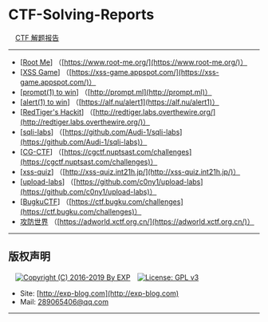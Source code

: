 # CTF-Solving-Reports
　[CTF 解题报告](https://lyy289065406.github.io/CTF-Solving-Reports/)

------

- [[Root Me](https://github.com/lyy289065406/CTF-Solving-Reports/tree/master/rootme)] （[https://www.root-me.org/](https://www.root-me.org/)）
- [[XSS Game](https://github.com/lyy289065406/CTF-Solving-Reports/tree/master/xss-game)] （[https://xss-game.appspot.com/](https://xss-game.appspot.com/)）
- [[prompt(1) to win](https://github.com/lyy289065406/CTF-Solving-Reports/tree/master/prompt)] （[http://prompt.ml](http://prompt.ml)）
- [[alert(1) to win](https://github.com/lyy289065406/CTF-Solving-Reports/tree/master/alert)] （[https://alf.nu/alert1](https://alf.nu/alert1)）
- [[RedTiger's Hackit](https://github.com/lyy289065406/CTF-Solving-Reports/tree/master/redtigers-hackit)] （[http://redtiger.labs.overthewire.org/](http://redtiger.labs.overthewire.org/)）
- [[sqli-labs](https://github.com/lyy289065406/CTF-Solving-Reports/tree/master/sqli-labs)] （[https://github.com/Audi-1/sqli-labs](https://github.com/Audi-1/sqli-labs)）
- [[CG-CTF](https://github.com/lyy289065406/CTF-Solving-Reports/tree/master/cg-ctf)] （[https://cgctf.nuptsast.com/challenges](https://cgctf.nuptsast.com/challenges)）
- [[xss-quiz](https://github.com/lyy289065406/CTF-Solving-Reports/tree/master/xss-quiz)] （[http://xss-quiz.int21h.jp/](http://xss-quiz.int21h.jp/)）
- [[upload-labs](https://github.com/lyy289065406/CTF-Solving-Reports/tree/master/upload-labs)] （[https://github.com/c0ny1/upload-labs](https://github.com/c0ny1/upload-labs)）
- [[BugkuCTF](https://github.com/lyy289065406/CTF-Solving-Reports/tree/master/bugku-ctf)] （[https://ctf.bugku.com/challenges](https://ctf.bugku.com/challenges)）
- [攻防世界](https://adworld.xctf.org.cn/) （[https://adworld.xctf.org.cn/](https://adworld.xctf.org.cn/)）



------

## 版权声明

　[![Copyright (C) 2016-2019 By EXP](https://img.shields.io/badge/Copyright%20(C)-2016~2019%20By%20EXP-blue.svg)](http://exp-blog.com)　[![License: GPL v3](https://img.shields.io/badge/License-GPL%20v3-blue.svg)](https://www.gnu.org/licenses/gpl-3.0)
  

- Site: [http://exp-blog.com](http://exp-blog.com) 
- Mail: <a href="mailto:289065406@qq.com?subject=[EXP's Github]%20Your%20Question%20（请写下您的疑问）&amp;body=What%20can%20I%20help%20you?%20（需要我提供什么帮助吗？）">289065406@qq.com</a>


------
